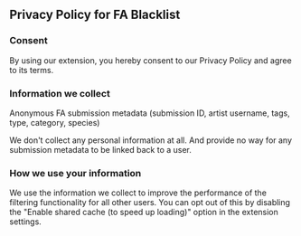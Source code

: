 ## Privacy Policy for FA Blacklist

### Consent

By using our extension, you hereby consent to our Privacy Policy and agree to its terms.

### Information we collect

Anonymous FA submission metadata (submission ID, artist username, tags, type, category, species)

We don't collect any personal information at all. And provide no way for any submission metadata to be linked back to a user.

### How we use your information

We use the information we collect to improve the performance of the filtering functionality for all other users. You can opt out of this by disabling the "Enable shared cache (to speed up loading)" option in the extension settings.

